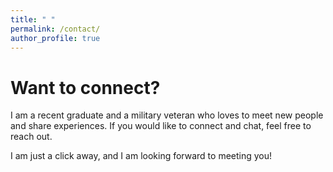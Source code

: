 ```yaml
---
title: " "
permalink: /contact/
author_profile: true
---
```


# Want to connect?

I am a recent graduate and a military veteran who loves to meet new people and share experiences. If you would like to connect and chat, feel free to reach out.

I am just a click away, and I am looking forward to meeting you!
